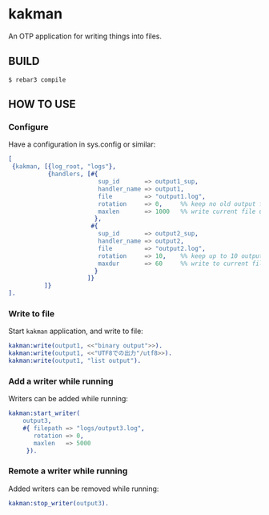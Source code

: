kakman
=========

An OTP application for writing things into files.

BUILD
-----

    $ rebar3 compile


HOW TO USE
----------

### Configure

Have a configuration in sys.config or similar:

```erlang
[
 {kakman, [{log_root, "logs"},
           {handlers, [#{
                         sup_id       => output1_sup,
                         handler_name => output1,
                         file         => "output1.log",
                         rotation     => 0,     %% keep no old output files
                         maxlen       => 1000   %% write current file up to 1000 bytes
                        },
                       #{
                         sup_id       => output2_sup,
                         handler_name => output2,
                         file         => "output2.log",
                         rotation     => 10,    %% keep up to 10 output files
                         maxdur       => 60     %% write to current file up to 60 seconds
                        }
                      ]}
          ]}
].
```

### Write to file

Start `kakman` application, and write to file:

```erlang
kakman:write(output1, <<"binary output">>).
kakman:write(output1, <<"UTF8での出力"/utf8>>).
kakman:write(output1, "list output").
```

### Add a writer while running

Writers can be added while running:

```erlang
kakman:start_writer(
    output3,
    #{ filepath => "logs/output3.log",
       rotation => 0,
       maxlen   => 5000
     }).
```

### Remote a writer while running

Added writers can be removed while running:

```erlang
kakman:stop_writer(output3).
```
